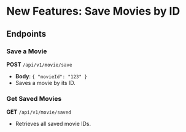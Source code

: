 # New Features: Save Movies by ID

## Endpoints

### Save a Movie
**POST** `/api/v1/movie/save`
- **Body**: `{ "movieId": "123" }`
- Saves a movie by its ID.

### Get Saved Movies
**GET** `/api/v1/movie/saved`
- Retrieves all saved movie IDs.

